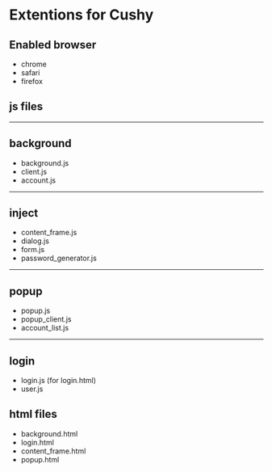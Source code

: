 # Extentions for Cushy

## Enabled browser

- chrome
- safari
- firefox

## js files

----------
background
----------
- background.js
- client.js
- account.js

----------
inject
----------
- content_frame.js
- dialog.js
- form.js
- password_generator.js

----------
popup
----------
- popup.js
- popup_client.js
- account_list.js

----------
login
----------
- login.js (for login.html)
- user.js

## html files
- background.html
- login.html
- content_frame.html
- popup.html
